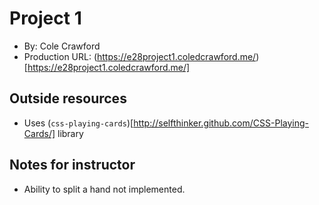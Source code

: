 # Project 1
- By: Cole Crawford
- Production URL: (https://e28project1.coledcrawford.me/)[https://e28project1.coledcrawford.me/]

## Outside resources
- Uses (`css-playing-cards`)[http://selfthinker.github.com/CSS-Playing-Cards/] library 

## Notes for instructor
- Ability to split a hand not implemented.
